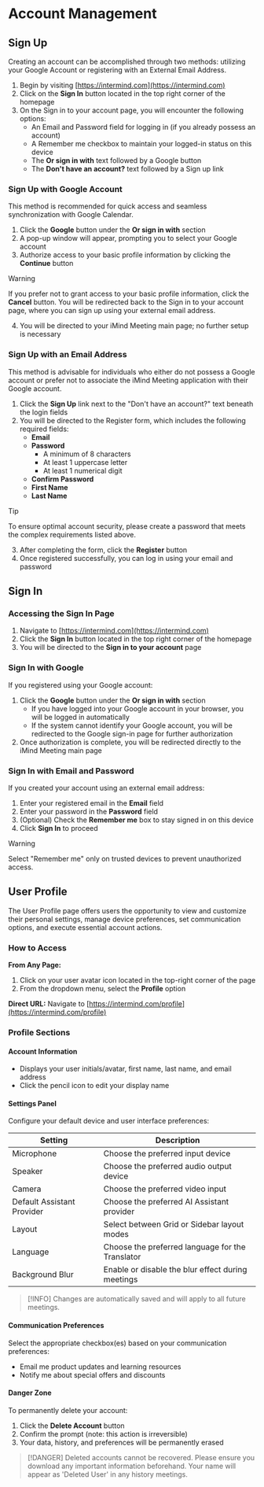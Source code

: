# Account Management

## Sign Up

Creating an account can be accomplished through two methods: utilizing your Google Account or registering with an External Email Address.

1. Begin by visiting [https://intermind.com](https://intermind.com)
2. Click on the **Sign In** button located in the top right corner of the homepage
3. On the Sign in to your account page, you will encounter the following options:
   - An Email and Password field for logging in (if you already possess an account)
   - A Remember me checkbox to maintain your logged-in status on this device
   - The **Or sign in with** text followed by a Google button
   - The **Don't have an account?** text followed by a Sign up link

### Sign Up with Google Account

This method is recommended for quick access and seamless synchronization with Google Calendar.

1. Click the **Google** button under the **Or sign in with** section
2. A pop-up window will appear, prompting you to select your Google account
3. Authorize access to your basic profile information by clicking the **Continue** button

> [!WARNING]
> If you prefer not to grant access to your basic profile information, click the **Cancel** button. You will be redirected back to the Sign in to your account page, where you can sign up using your external email address.

4. You will be directed to your iMind Meeting main page; no further setup is necessary

### Sign Up with an Email Address

This method is advisable for individuals who either do not possess a Google account or prefer not to associate the iMind Meeting application with their Google account.

1. Click the **Sign Up** link next to the "Don't have an account?" text beneath the login fields
2. You will be directed to the Register form, which includes the following required fields:
   - **Email**
   - **Password**
     - A minimum of 8 characters
     - At least 1 uppercase letter
     - At least 1 numerical digit
   - **Confirm Password**
   - **First Name**
   - **Last Name**

> [!TIP]
> To ensure optimal account security, please create a password that meets the complex requirements listed above.

3. After completing the form, click the **Register** button
4. Once registered successfully, you can log in using your email and password

## Sign In

### Accessing the Sign In Page

1. Navigate to [https://intermind.com](https://intermind.com)
2. Click the **Sign In** button located in the top right corner of the homepage
3. You will be directed to the **Sign in to your account** page

### Sign In with Google

If you registered using your Google account:

1. Click the **Google** button under the **Or sign in with** section
   - If you have logged into your Google account in your browser, you will be logged in automatically
   - If the system cannot identify your Google account, you will be redirected to the Google sign-in page for further authorization
2. Once authorization is complete, you will be redirected directly to the iMind Meeting main page

### Sign In with Email and Password

If you created your account using an external email address:

1. Enter your registered email in the **Email** field
2. Enter your password in the **Password** field
3. (Optional) Check the **Remember me** box to stay signed in on this device
4. Click **Sign In** to proceed

> [!WARNING]
> Select "Remember me" only on trusted devices to prevent unauthorized access.

## User Profile

The User Profile page offers users the opportunity to view and customize their personal settings, manage device preferences, set communication options, and execute essential account actions.

### How to Access

**From Any Page:**

1. Click on your user avatar icon located in the top-right corner of the page
2. From the dropdown menu, select the **Profile** option

**Direct URL:** Navigate to [https://intermind.com/profile](https://intermind.com/profile)

### Profile Sections

#### Account Information

- Displays your user initials/avatar, first name, last name, and email address
- Click the pencil icon to edit your display name

#### Settings Panel

Configure your default device and user interface preferences:

| Setting                    | Description                                       |
| -------------------------- | ------------------------------------------------- |
| Microphone                 | Choose the preferred input device                 |
| Speaker                    | Choose the preferred audio output device          |
| Camera                     | Choose the preferred video input                  |
| Default Assistant Provider | Choose the preferred AI Assistant provider        |
| Layout                     | Select between Grid or Sidebar layout modes       |
| Language                   | Choose the preferred language for the Translator  |
| Background Blur            | Enable or disable the blur effect during meetings |

> [!INFO]
> Changes are automatically saved and will apply to all future meetings.

#### Communication Preferences

Select the appropriate checkbox(es) based on your communication preferences:

- Email me product updates and learning resources
- Notify me about special offers and discounts

#### Danger Zone

To permanently delete your account:

1. Click the **Delete Account** button
2. Confirm the prompt (note: this action is irreversible)
3. Your data, history, and preferences will be permanently erased

> [!DANGER]
> Deleted accounts cannot be recovered. Please ensure you download any important information beforehand. Your name will appear as 'Deleted User' in any history meetings.
